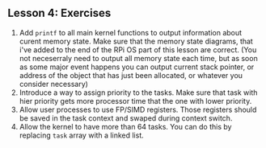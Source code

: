 ## Lesson 4: Exercises

1. Add `printf` to all main kernel functions to output information about curent memory state. Make sure that the memory state diagrams, that i've added to the end of the RPi OS part of this lesson are correct.  (You not neceserraly need to output all memory state each time, but as soon as some major event happens you can output current stack pointer, or address of the object that has just been allocated, or whatever you consider necessary) 
1. Introduce a way to assign priority to the tasks. Make sure that task with hier priority gets more processor time that the one with lower priority.
1. Allow user processes to use FP/SIMD registers. Those registers should be saved in the task context and swaped during context switch.
1. Allow the kernel to have more than 64 tasks. You can do this by replacing `task` array with a linked list.
